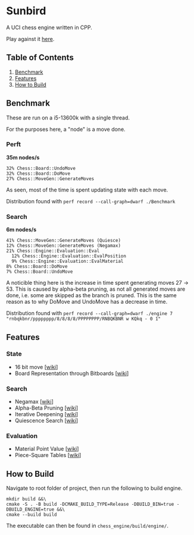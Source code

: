 # Sunbird
A UCI chess engine written in CPP.

Play against it [here](https://lichess.org/@/sun_bird).

## Table of Contents
1. [Benchmark](#Benchmark)
2. [Features](#Features)
3. [How to Build](#How-To-Build)

## Benchmark
These are run on a i5-13600k with a single thread.

For the purposes here, a "node" is a move done.

### Perft
**35m nodes/s**

```
32% Chess::Board::UndoMove
32% Chess::Board::DoMove
27% Chess::MoveGen::GenerateMoves
```
As seen, most of the time is spent updating state with each move.

Distribution found with `perf record --call-graph=dwarf ./Benchmark`

### Search
**6m nodes/s**

```
41% Chess::MoveGen::GenerateMoves (Quiesce)
12% Chess::MoveGen::GenerateMoves (Negamax)
21% Chess::Engine::Evaluation::Eval
  12% Chess::Engine::Evaluation::EvalPosition
  9% Chess::Engine::Evaluation::EvalMaterial
8% Chess::Board::DoMove
7% Chess::Board::UndoMove
```
A noticible thing here is the increase in time spent generating moves $27 \rightarrow 53$. This is caused by alpha-beta pruning, as not all generated moves are done, i.e. some are skipped as the branch is pruned. This is the same reason as to why DoMove and UndoMove has a decrease in time.

Distribution found with `perf record --call-graph=dwarf ./engine 7 "rnbqkbnr/pppppppp/8/8/8/8/PPPPPPPP/RNBQKBNR w KQkq - 0 1"`

## Features
### State
* 16 bit move [[wiki](https://www.chessprogramming.org/Encoding_Moves)]
* Board Representation through Bitboards [[wiki](https://www.chessprogramming.org/Bitboard_Board-Definition)]
### Search
* Negamax [[wiki](https://www.chessprogramming.org/Negamax)]
* Alpha-Beta Pruning [[wiki](https://www.chessprogramming.org/Alpha-Beta)]
* Iterative Deepening [[wiki](https://www.chessprogramming.org/Iterative_Deepening)]
* Quiescence Search [[wiki](https://www.chessprogramming.org/Quiescence_Search)]

### Evaluation
* Material Point Value [[wiki](https://www.chessprogramming.org/Material)]
* Piece-Square Tables [[wiki](https://www.chessprogramming.org/Piece-Square_Tables)]

## How to Build
Navigate to root folder of project, then run the following to build engine.
```
mkdir build &&\
cmake -S . -B build -DCMAKE_BUILD_TYPE=Release -DBUILD_BIN=true -DBUILD_ENGINE=true &&\
cmake --build build
```
The executable can then be found in `chess_engine/build/engine/`.
